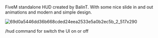 FiveM standalone HUD created by BalinT.
With some nice slide in and out animations and modern and simple design.



![69d0a5446dd36b668cded24eea2533e5a0b2ec5b_2_517x290](https://github.com/user-attachments/assets/8fb53116-cef3-4cd8-90d2-79ac6e87d121)



/hud command for switch the UI on or off
